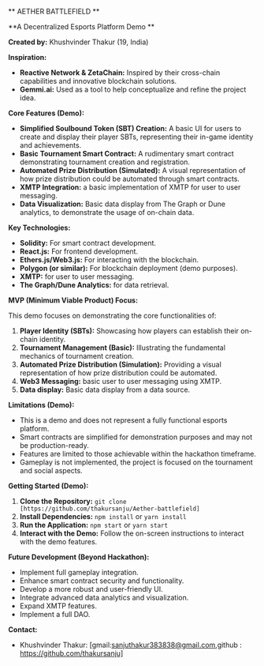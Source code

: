 ** AETHER BATTLEFIELD **

**A Decentralized Esports Platform Demo **

**Created by:** Khushvinder Thakur (19, India)



**Inspiration:**

* **Reactive Network & ZetaChain:** Inspired by their cross-chain capabilities and innovative blockchain solutions.
* **Gemmi.ai:** Used as a tool to help conceptualize and refine the project idea.

**Core Features (Demo):**

* **Simplified Soulbound Token (SBT) Creation:** A basic UI for users to create and display their player SBTs, representing their in-game identity and achievements.
* **Basic Tournament Smart Contract:** A rudimentary smart contract demonstrating tournament creation and registration.
* **Automated Prize Distribution (Simulated):** A visual representation of how prize distribution could be automated through smart contracts.
* **XMTP Integration:** a basic implementation of XMTP for user to user messaging.
* **Data Visualization:** Basic data display from The Graph or Dune analytics, to demonstrate the usage of on-chain data.

**Key Technologies:**

* **Solidity:** For smart contract development.
* **React.js:** For frontend development.
* **Ethers.js/Web3.js:** For interacting with the blockchain.
* **Polygon (or similar):** For blockchain deployment (demo purposes).
* **XMTP:** for user to user messaging.
* **The Graph/Dune Analytics:** for data retrieval.

**MVP (Minimum Viable Product) Focus:**

This demo focuses on demonstrating the core functionalities of:

1.  **Player Identity (SBTs):** Showcasing how players can establish their on-chain identity.
2.  **Tournament Management (Basic):** Illustrating the fundamental mechanics of tournament creation.
3.  **Automated Prize Distribution (Simulation):** Providing a visual representation of how prize distribution could be automated.
4.  **Web3 Messaging:** basic user to user messaging using XMTP.
5.  **Data display:** Basic data display from a data source.

**Limitations (Demo):**

* This is a demo and does not represent a fully functional esports platform.
* Smart contracts are simplified for demonstration purposes and may not be production-ready.
* Features are limited to those achievable within the hackathon timeframe.
* Gameplay is not implemented, the project is focused on the tournament and social aspects.

**Getting Started (Demo):**

1.  **Clone the Repository:** `git clone [https://github.com/thakursanju/Aether-battlefield]`
2.  **Install Dependencies:** `npm install` or `yarn install`
3.  **Run the Application:** `npm start` or `yarn start`
4.  **Interact with the Demo:** Follow the on-screen instructions to interact with the demo features.

**Future Development (Beyond Hackathon):**

* Implement full gameplay integration.
* Enhance smart contract security and functionality.
* Develop a more robust and user-friendly UI.
* Integrate advanced data analytics and visualization.
* Expand XMTP features.
* Implement a full DAO.

**Contact:**

* Khushvinder Thakur: [gmail:sanjuthakur383838@gmail.com,github : https://github.com/thakursanju]


